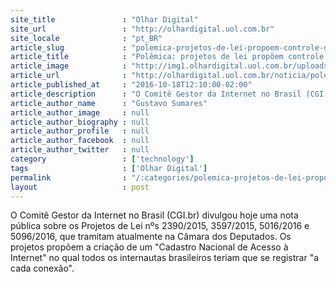 ```yaml
---
site_title               : "Olhar Digital"
site_url                 : "http://olhardigital.uol.com.br"
site_locale              : "pt_BR"
article_slug             : "polemica-projetos-de-lei-propoem-controle-do-acesso-a-internet"
article_title            : "Polêmica: projetos de lei propõem controle do acesso à internet"
article_image            : "http://img1.olhardigital.uol.com.br/uploads/acervo_imagens/2016/08/20160824120350_660_420.jpg"
article_url              : "http://olhardigital.uol.com.br/noticia/polemica-projetos-de-lei-propoem-controle-do-acesso-a-internet/63151"
article_published_at     : "2016-10-18T12:10:00-02:00"
article_description      : "O Comitê Gestor da Internet no Brasil (CGI.br) divulgou hoje uma nota pública sobre os Projetos de Lei nºs 2390/2015, 3597/2015, 5016/2016 e 5096/2016, que tramitam atualmente na Câmara dos Deputados. Os projetos propõem a criação de um 'Cadastro Nacional de Acesso à Internet' no qual todos os internautas brasileiros teriam que se registrar 'a cada conexão'."
article_author_name      : "Gustavo Sumares"
article_author_image     : null
article_author_biography : null
article_author_profile   : null
article_author_facebook  : null
article_author_twitter   : null
category                 : ['technology']
tags                     : ['Olhar Digital']
permalink                : "/:categories/polemica-projetos-de-lei-propoem-controle-do-acesso-a-internet/"
layout                   : post
---
```


O Comitê Gestor da Internet no Brasil (CGI.br) divulgou hoje uma nota pública sobre os Projetos de Lei nºs 2390/2015, 3597/2015, 5016/2016 e 5096/2016, que tramitam atualmente na Câmara dos Deputados. Os projetos propõem a criação de um "Cadastro Nacional de Acesso à Internet" no qual todos os internautas brasileiros teriam que se registrar "a cada conexão".
